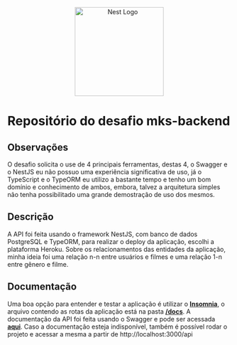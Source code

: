 <p align="center">
  <a href="http://nestjs.com/" target="blank"><img src="https://nestjs.com/img/logo-small.svg" width="200" alt="Nest Logo" /></a>
</p>

# Repositório do desafio mks-backend

## Observações

O desafio solicita o use de 4 principais ferramentas, destas 4, o Swagger e o NestJS eu não possuo uma experiência significativa de uso, já o TypeScript e o TypeORM eu utilizo a bastante tempo e tenho um bom domínio e conhecimento de ambos, embora, talvez a arquitetura simples não tenha possibilitado uma grande demostração de uso dos mesmos.

## Descrição

A API foi feita usando o framework NestJS, com banco de dados PostgreSQL e TypeORM, para realizar o deploy da aplicação, escolhi a plataforma Heroku. Sobre os relacionamentos das entidades da aplicação, minha ideia foi uma relação n-n entre usuários e filmes e uma relação 1-n entre gênero e filme.

## Documentação

Uma boa opção para entender e testar a aplicação é utilizar o **[Insomnia](https://insomnia.rest/)**, o arquivo contendo as rotas da aplicação está na pasta **[/docs](https://github.com/BrunoBudelRossi/mks-backend-challenge/tree/master/docs)**.
A documentação da API foi feita usando o Swagger e pode ser acessada **[aqui](https://mks-movies.herokuapp.com/api/)**.
Caso a documentação esteja indisponível, também é possível rodar o projeto e acessar a mesma a partir de http://localhost:3000/api
